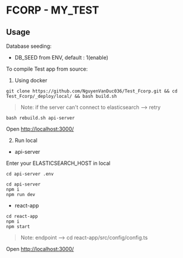 # FCORP - MY_TEST

## Usage


Database seeding: 
* DB_SEED from ENV, default : 1(enable)

To compile Test app from source:


1. Using docker
```
git clone https://github.com/NguyenVanDuc036/Test_Fcorp.git && cd Test_Fcorp/_deploy/local/ && bash build.sh
```

> Note: if the server can't connect to elasticsearch --> retry

```
bash rebuild.sh api-server
```



Open [http://localhost:3000/](http://localhost:3000/) 

2. Run local
* api-server

Enter your ELASTICSEARCH_HOST in local
```
cd api-server .env
```

```
cd api-server
npm i
npm run dev
```

* react-app
```
cd react-app
npm i
npm start
```
> Note: endpoint --> cd react-app/src/config/config.ts 

Open [http://localhost:3000/](http://localhost:3000/) 

